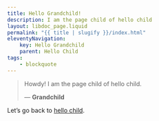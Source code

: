 ```yaml
---
title: Hello Grandchild!
description: I am the page child of hello child
layout: libdoc_page.liquid
permalink: "{{ title | slugify }}/index.html"
eleventyNavigation:
    key: Hello Grandchild
    parent: Hello Child
tags:
    - blockquote
---
```

> Howdy! I am the page child of hello child.
> 
> ― **Grandchild**

Let’s go back to [hello child](/hello-child.md "Go back to hello child").